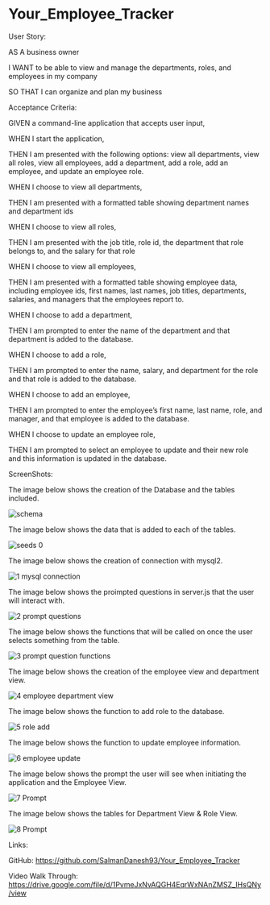 # Your_Employee_Tracker
User Story:

AS A business owner

I WANT to be able to view and manage the departments, roles, and employees in my company

SO THAT I can organize and plan my business

Acceptance Criteria:

GIVEN a command-line application that accepts user input,

WHEN I start the application,

THEN I am presented with the following options: view all departments, view all roles, view all employees, add a department, add a role, add an employee, and update an employee role.

WHEN I choose to view all departments,

THEN I am presented with a formatted table showing department names and department ids

WHEN I choose to view all roles,

THEN I am presented with the job title, role id, the department that role belongs to, and the salary for that role

WHEN I choose to view all employees,

THEN I am presented with a formatted table showing employee data, including employee ids, first names, last names, job titles, departments, salaries, and managers that the employees report to.

WHEN I choose to add a department,

THEN I am prompted to enter the name of the department and that department is added to the database.

WHEN I choose to add a role,

THEN I am prompted to enter the name, salary, and department for the role and that role is added to the database.

WHEN I choose to add an employee,

THEN I am prompted to enter the employee’s first name, last name, role, and manager, and that employee is added to the database.

WHEN I choose to update an employee role,

THEN I am prompted to select an employee to update and their new role and this information is updated in the database.

ScreenShots:

The image below shows the creation of the Database and the tables included.

![schema](https://user-images.githubusercontent.com/107973681/192300427-3bac647d-a49d-431f-9ad2-c5c12203872c.png)

The image below shows the data that is added to each of the tables.

![seeds 0](https://user-images.githubusercontent.com/107973681/192300535-bac5b4f2-f6fe-4b15-9123-38bb3a7beb27.png)

The image below shows the creation of connection with mysql2.

![1 mysql connection](https://user-images.githubusercontent.com/107973681/192300581-f8dbdafb-a6aa-4e3a-9824-d221bd884711.png)


The image below shows the proimpted questions in server.js that the user will interact with.

![2 prompt questions](https://user-images.githubusercontent.com/107973681/192300644-1e66b085-d0f3-4f38-9c09-7fa0a0c48a7f.png)


The image below shows the functions that will be called on once the user selects something from the table.

![3 prompt question functions](https://user-images.githubusercontent.com/107973681/192300727-6396169e-6f6a-4771-b193-94f30f2d986c.png)


The image below shows the creation of the employee view and department view.

![4 employee   department view](https://user-images.githubusercontent.com/107973681/192300890-7c41ed8b-f344-494a-b40b-ccc82454d355.png)


The image below shows the function to add role to the database.

![5 role add](https://user-images.githubusercontent.com/107973681/192300975-39016255-ce66-4185-a05f-7834df016c90.png)


The image below shows the function to update employee information.

![6 employee update](https://user-images.githubusercontent.com/107973681/192301103-4c13d188-d448-48b2-a7fe-b22f3e4b3d0c.png)


The image below shows the prompt the user will see when initiating the application and the Employee View.

![7 Prompt](https://user-images.githubusercontent.com/107973681/192301199-73f810ca-6934-418d-b759-71c64871845e.png)


The image below shows the tables for Department View & Role View.

![8 Prompt](https://user-images.githubusercontent.com/107973681/192301354-1a943799-288c-4d0f-8025-e6fce3463835.png)


Links:

GitHub: https://github.com/SalmanDanesh93/Your_Employee_Tracker

Video Walk Through: https://drive.google.com/file/d/1PvmeJxNvAQGH4EqrWxNAnZMSZ_IHsQNy/view
